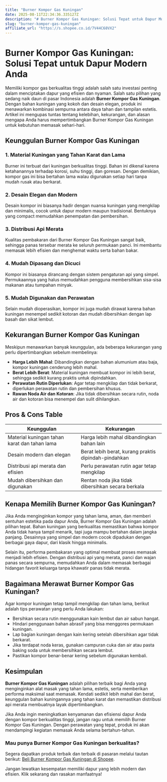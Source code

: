 ```yaml
---
title: "Burner Kompor Gas Kuningan"
date: 2025-08-11T22:34:36.335127Z
description: "# Burner Kompor Gas Kuningan: Solusi Tepat untuk Dapur Modern Anda..."
slug: "burner-kompor-gas-kuningan"
affiliate_url: "https://s.shopee.co.id/7V44C68VX2"
---
```

# Burner Kompor Gas Kuningan: Solusi Tepat untuk Dapur Modern Anda

Memiliki kompor gas berkualitas tinggi adalah salah satu investasi penting dalam menciptakan dapur yang efisien dan nyaman. Salah satu pilihan yang sedang naik daun di pasar Indonesia adalah **Burner Kompor Gas Kuningan**. Dengan bahan kuningan yang kokoh dan desain elegan, produk ini menawarkan kombinasi sempurna antara daya tahan dan tampilan estetis. Artikel ini mengupas tuntas tentang kelebihan, kekurangan, dan alasan mengapa Anda harus mempertimbangkan Burner Kompor Gas Kuningan untuk kebutuhan memasak sehari-hari.

## Keunggulan Burner Kompor Gas Kuningan

### 1. Material Kuningan yang Tahan Karat dan Lama
Burner ini terbuat dari kuningan berkualitas tinggi. Bahan ini dikenal karena ketahanannya terhadap korosi, suhu tinggi, dan goresan. Dengan demikian, kompor gas ini bisa bertahan lama walau digunakan setiap hari tanpa mudah rusak atau berkarat.

### 2. Desain Elegan dan Modern
Desain kompor ini biasanya hadir dengan nuansa kuningan yang mengkilap dan minimalis, cocok untuk dapur modern maupun tradisional. Bentuknya yang compact memudahkan penempatan dan pembersihan.

### 3. Distribusi Api Merata
Kualitas pembakaran dari Burner Kompor Gas Kuningan sangat baik, sehingga panas tersebar merata ke seluruh permukaan panci. Ini membantu memasak lebih efisien dan menghemat waktu serta bahan bakar.

### 4. Mudah Dipasang dan Dicuci
Kompor ini biasanya dirancang dengan sistem pengaturan api yang simpel. Permukaannya yang halus memudahkan pengguna membersihkan sisa-sisa makanan atau tumpahan minyak.

### 5. Mudah Digunakan dan Perawatan
Selain mudah dioperasikan, kompor ini juga mudah dirawat karena bahan kuningan menempel sedikit kotoran dan mudah dibersihkan dengan lap basah dan sikat lembut.

## Kekurangan Burner Kompor Gas Kuningan

Meskipun menawarkan banyak keunggulan, ada beberapa kekurangan yang perlu dipertimbangkan sebelum membelinya:

- **Harga Lebih Mahal**: Dibandingkan dengan bahan alumunium atau baja, kompor kuningan cenderung lebih mahal.
- **Berat Lebih Berat**: Material kuningan membuat kompor ini lebih berat, sehingga sedikit kurang praktis untuk dipindahkan.
- **Perawatan Rutin Diperlukan**: Agar tetap mengkilap dan tidak berkarat, diperlukan perawatan rutin dan pembersihan khusus.
- **Rawan Noda Air dan Kotoran**: Jika tidak dibersihkan secara rutin, noda air dan kotoran bisa menempel dan sulit dihilangkan.

## Pros & Cons Table

| **Keunggulan**                       | **Kekurangan**                     |
|-------------------------------------|-----------------------------------|
| Material kuningan tahan karat dan tahan lama | Harga lebih mahal dibandingkan bahan lain |
| Desain modern dan elegan          | Berat lebih berat, kurang praktis dipindah-pindahkan |
| Distribusi api merata dan efisien | Perlu perawatan rutin agar tetap mengkilap |
| Mudah dibersihkan dan digunakan | Rentan noda jika tidak dibersihkan secara berkala |

## Kenapa Memilih Burner Kompor Gas Kuningan?

Jika Anda menginginkan kompor yang tahan lama, aman, dan memberi sentuhan estetika pada dapur Anda, Burner Kompor Gas Kuningan adalah pilihan tepat. Bahan kuningan yang berkualitas memastikan bahwa kompor Anda tidak hanya tampil menarik, tapi juga mampu bertahan dalam jangka panjang. Desainnya yang simpel dan modern cocok dipadukan dengan berbagai gaya dapur, dari klasik hingga minimalis.

Selain itu, performa pembakaran yang optimal membuat proses memasak menjadi lebih efisien. Dengan distribusi api yang merata, panci dan wajan panas secara sempurna, memudahkan Anda dalam memasak berbagai hidangan favorit keluarga tanpa khawatir panas tidak merata.

## Bagaimana Merawat Burner Kompor Gas Kuningan?

Agar kompor kuningan tetap tampil mengkilap dan tahan lama, berikut adalah tips perawatan yang perlu Anda lakukan:

- Bersihkan secara rutin menggunakan kain lembut dan air sabun hangat.
- Hindari penggunaan bahan abrasif yang bisa menggores permukaan kuningan.
- Lap bagian kuningan dengan kain kering setelah dibersihkan agar tidak berkarat.
- Jika terdapat noda keras, gunakan campuran cuka dan air atau pasta baking soda untuk membersihkan secara lembut.
- Pastikan kompor benar-benar kering sebelum digunakan kembali.

## Kesimpulan

**Burner Kompor Gas Kuningan** adalah pilihan terbaik bagi Anda yang menginginkan alat masak yang tahan lama, estetis, serta memberikan performa maksimal saat memasak. Kendati sedikit lebih mahal dan berat, keunggulan bahan kuningannya yang tahan karat dan memastikan distribusi api merata membuatnya layak dipertimbangkan.

Jika Anda ingin meningkatkan kenyamanan dan efisiensi dapur Anda dengan kompor berkualitas tinggi, jangan ragu untuk memilih Burner Kompor Gas Kuningan. Dengan perawatan yang tepat, produk ini akan mendampingi kegiatan memasak Anda selama bertahun-tahun.

### Mau punya Burner Kompor Gas Kuningan berkualitas?  
Segera dapatkan produk terbaik dan terbaik di pasaran melalui tautan berikut: [Beli Burner Kompor Gas Kuningan di Shopee](https://s.shopee.co.id/7V44C68VX2).

Jangan lewatkan kesempatan memiliki dapur yang lebih modern dan efisien. Klik sekarang dan rasakan manfaatnya!
